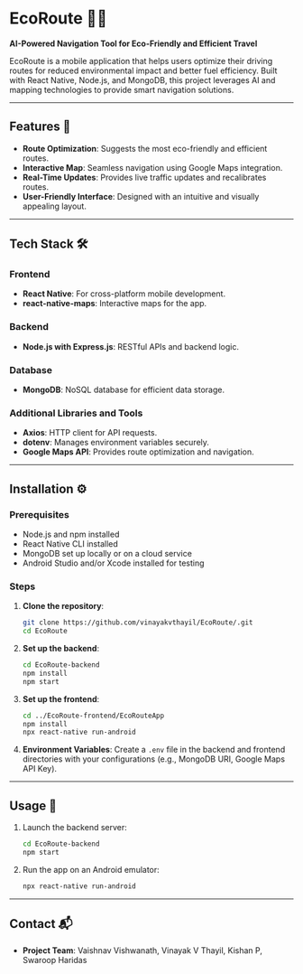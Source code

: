 # EcoRoute 🚗🌿  
**AI-Powered Navigation Tool for Eco-Friendly and Efficient Travel** 

EcoRoute is a mobile application that helps users optimize their driving routes for reduced environmental impact and better fuel efficiency. Built with React Native, Node.js, and MongoDB, this project leverages AI and mapping technologies to provide smart navigation solutions.

---

## Features 🌟
- **Route Optimization**: Suggests the most eco-friendly and efficient routes.
- **Interactive Map**: Seamless navigation using Google Maps integration.
- **Real-Time Updates**: Provides live traffic updates and recalibrates routes.
- **User-Friendly Interface**: Designed with an intuitive and visually appealing layout.

---

## Tech Stack 🛠️
### **Frontend**
- **React Native**: For cross-platform mobile development.
- **react-native-maps**: Interactive maps for the app.
  
### **Backend**
- **Node.js with Express.js**: RESTful APIs and backend logic.
  
### **Database**
- **MongoDB**: NoSQL database for efficient data storage.

### **Additional Libraries and Tools**
- **Axios**: HTTP client for API requests.
- **dotenv**: Manages environment variables securely.
- **Google Maps API**: Provides route optimization and navigation.

---

## Installation ⚙️
### Prerequisites
- Node.js and npm installed
- React Native CLI installed
- MongoDB set up locally or on a cloud service
- Android Studio and/or Xcode installed for testing

### Steps
1. **Clone the repository**:
   ```bash
   git clone https://github.com/vinayakvthayil/EcoRoute/.git
   cd EcoRoute
   ```

2. **Set up the backend**:
   ```bash
   cd EcoRoute-backend
   npm install
   npm start
   ```

3. **Set up the frontend**:
   ```bash
   cd ../EcoRoute-frontend/EcoRouteApp
   npm install
   npx react-native run-android  
   ```

4. **Environment Variables**:
   Create a `.env` file in the backend and frontend directories with your configurations (e.g., MongoDB URI, Google Maps API Key).

---

## Usage 🚀
1. Launch the backend server:
   ```bash
   cd EcoRoute-backend
   npm start
   ```
2. Run the app on an Android emulator:
   ```bash
   npx react-native run-android
   ```
---
## Contact 📬
- **Project Team**: Vaishnav Vishwanath, Vinayak V Thayil, Kishan P, Swaroop Haridas

